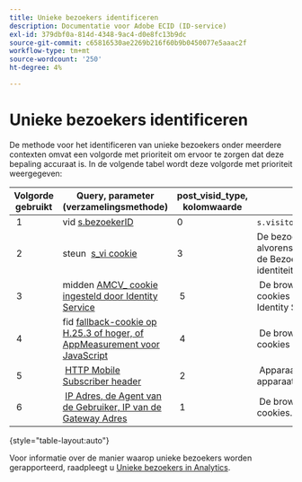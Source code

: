 ```yaml
---
title: Unieke bezoekers identificeren
description: Documentatie voor Adobe ECID (ID-service)
exl-id: 379dbf0a-814d-4348-9ac4-d0e8fc13b9dc
source-git-commit: c65816530ae2269b216f60b9b0450077e5aaac2f
workflow-type: tm+mt
source-wordcount: '250'
ht-degree: 4%

---
```


# Unieke bezoekers identificeren

De methode voor het identificeren van unieke bezoekers onder meerdere contexten omvat een volgorde met prioriteit om ervoor te zorgen dat deze bepaling accuraat is. In de volgende tabel wordt deze volgorde met prioriteit weergegeven:

| Volgorde gebruikt | Query, parameter (verzamelingsmethode) | post_visid_type, kolomwaarde | Presenteren wanneer |
|---|---|---|---|
|  1  | vid [s.bezoekerID](https://experienceleague.adobe.com/docs/analytics/implementation/vars/config-vars/visitorid.html?lang=en)  | 0  | `s.visitorID` is ingesteld. |
|  2  | steun  [s_vi cookie](https://experienceleague.adobe.com/docs/core-services/interface/administration/ec-cookies/cookies-analytics.html?lang=en#section-5d50a078de444d12b7d927d68ff3b679)  | 3  | De bezoeker had een bestaand s_vi koekje alvorens u de dienst van identiteitskaart van de Bezoeker uitvoerde, of u hebt Bezoeker identiteitskaart [respijtperiode](https://experienceleague.adobe.com/docs/id-service/using/reference/analytics-reference/grace-period.html?lang=en) geconfigureerd.  |
|  3  | midden [AMCV_ cookie ingesteld door Identity Service](../introduction/cookies.md)  |  5  |  De browser van de bezoeker accepteert cookies (van de eerste partij) en de [!DNL Identity Service] wordt geïmplementeerd.  |
|  4  | fid [fallback-cookie op H.25.3 of hoger, of AppMeasurement voor JavaScript](https://experienceleague.adobe.com/docs/core-services/interface/administration/ec-cookies/cookies-analytics.html?lang=en#section-65e33f9bfc264959ac1513e2f4b10ac7)  |  4  |  De browser van de bezoeker accepteert cookies (van de eerste partij).  |
|  5  |  [HTTP Mobile Subscriber header](https://experienceleague.adobe.com/docs/analytics/export/analytics-data-feed/data-feed-contents/datafeeds-reference.html?lang=en)  |  2  |  Apparaat wordt herkend als een mobiel apparaat.  |
|  6  |  [IP Adres, de Agent van de Gebruiker, IP van de Gateway Adres](https://experienceleague.adobe.com/docs/analytics/components/metrics/unique-visitors.html?lang=en)  |  1  |  De browser van de bezoeker accepteert geen cookies. |

{style="table-layout:auto"}

Voor informatie over de manier waarop unieke bezoekers worden gerapporteerd, raadpleegt u [Unieke bezoekers in Analytics](https://experienceleague.adobe.com/docs/analytics/components/metrics/unique-visitors.html?lang=en).
